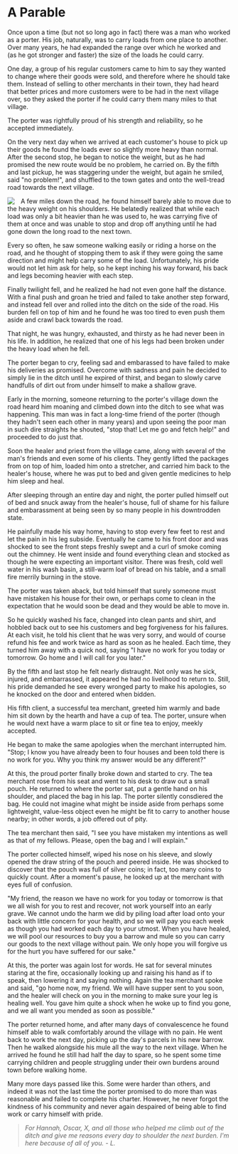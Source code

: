 # A Parable

Once upon a time (but not so long ago in fact) there was a man who worked as a porter. His job, naturally, was to carry loads from one place to another. Over many years, he had expanded the range over which he worked and (as he got stronger and faster) the size of the loads he could carry.

One day, a group of his regular customers came to him to say they wanted to change where their goods were sold, and therefore where he should take them. Instead of selling to other merchants in their town, they had heard that better prices and more customers were to be had in the next village over, so they asked the porter if he could carry them many miles to that village.

The porter was rightfully proud of his strength and reliability, so he accepted immediately.

On the very next day when we arrived at each customer's house to pick up their goods he found the loads ever so slightly more heavy than normal. After the second stop, he began to notice the weight, but as he had promised the new route would be no problem, he carried on. By the fifth and last pickup, he was staggering under the weight, but again he smiled, said "no problem!", and shuffled to the town gates and onto the well-tread road towards the next village.

<img style="float: left; margin-right: 1em;" src="/images/porter-1.png">

A few miles down the road, he found himself barely able to move due to the heavy weight on his shoulders. He belatedly realized that while each load was only a bit heavier than he was used to, he was carrying five of them at once and was unable to stop and drop off anything until he had gone down the long road to the next town.

Every so often, he saw someone walking easily or riding a horse on the road, and he thought of stopping them to ask if they were going the same direction and might help carry some of the load. Unfortunately, his pride would not let him ask for help, so he kept inching his way forward, his back and legs becoming heavier with each step.

Finally twilight fell, and he realized he had not even gone half the distance. With a final push and groan he tried and failed to take another step forward, and instead fell over and rolled into the ditch on the side of the road. His burden fell on top of him and he found he was too tired to even push them aside and crawl back towards the road.

That night, he was hungry, exhausted, and thirsty as he had never been in his life. In addition, he realized that one of his legs had been broken under the heavy load when he fell.

The porter began to cry, feeling sad and embarassed to have failed to make his deliveries as promised. Overcome with sadness and pain he decided to simply lie in the ditch until he expired of thirst, and began to slowly carve handfulls of dirt out from under himself to make a shallow grave.

Early in the morning, someone returning to the porter's village down the road heard him moaning and climbed down into the ditch to see what was happening. This man was in fact a long-time friend of the porter (though they hadn't seen each other in many years) and upon seeing the poor man in such dire straights he shouted, "stop that! Let me go and fetch help!" and proceeded to do just that.

Soon the healer and priest from the village came, along with several of the man's friends and even some of his clients. They gently lifted the packages from on top of him, loaded him onto a stretcher, and carried him back to the healer's house, where he was put to bed and given gentle medicines to help him sleep and heal.

After sleeping through an entire day and night, the porter pulled himself out of bed and snuck away from the healer's house, full of shame for his failure and embarassment at being seen by so many people in his downtrodden state.

He painfully made his way home, having to stop every few feet to rest and let the pain in his leg subside. Eventually he came to his front door and was shocked to see the front steps freshly swept and a curl of smoke coming out the chimney. He went inside and found everything clean and stocked as though he were expecting an important visitor. There was fresh, cold well water in his wash basin, a still-warm loaf of bread on his table, and a small fire merrily burning in the stove.

The porter was taken aback, but told himself that surely someone must have mistaken his house for their own, or perhaps come to clean in the expectation that he would soon be dead and they would be able to move in.

So he quickly washed his face, changed into clean pants and shirt, and hobbled back out to see his customers and beg forgiveness for his failures. At each visit, he told his client that he was very sorry, and would of course refund his fee and work twice as hard as soon as he healed. Each time, they turned him away with a quick nod, saying "I have no work for you today or tomorrow. Go home and I will call for you later."

By the fifth and last stop he felt nearly distraught. Not only was he sick, injured, and embarrassed, it appeared he had no livelihood to return to. Still, his pride demanded he see every wronged party to make his apologies, so he knocked on the door and entered when bidden.

His fifth client, a successful tea merchant, greeted him warmly and bade him sit down by the hearth and have a cup of tea. The porter, unsure when he would next have a warm place to sit or fine tea to enjoy, meekly accepted.

He began to make the same apologies when the merchant interrupted him. "Stop; I know you have already been to four houses and been told there is no work for you. Why you think my answer would be any different?"

At this, the proud porter finally broke down and started to cry. The tea merchant rose from his seat and went to his desk to draw out a small pouch. He returned to where the porter sat, put a gentle hand on his shoulder, and placed the bag in his lap. The porter silently consdiered the bag. He could not imagine what might be inside aside from perhaps some lightweight, value-less object even he might be fit to carry to another house nearby; in other words, a job offered out of pity.

The tea merchant then said, "I see you have mistaken my intentions as well as that of my fellows. Please, open the bag and I will explain."

The porter collected himself, wiped his nose on his sleeve, and slowly opened the draw string of the pouch and peered inside. He was shocked to discover that the pouch was full of silver coins; in fact, too many coins to quickly count. After a moment's pause, he looked up at the merchant with eyes full of confusion.

"My friend, the reason we have no work for you today or tomorrow is that we all wish for you to rest and recover, not work yourself into an early grave. We cannot undo the harm we did by piling load after load onto your back with little concern for your health, and so we will pay you each week as though you had worked each day to your utmost. When you have healed, we will pool our resources to buy you a barrow and mule so you can carry our goods to the next village without pain. We only hope you will forgive us for the hurt you have suffered for our sake."

At this, the porter was again lost for words. He sat for several minutes staring at the fire, occasionally looking up and raising his hand as if to speak, then lowering it and saying nothing. Again the tea merchant spoke and said, "go home now, my friend. We will have supper sent to you soon, and the healer will check on you in the morning to make sure your leg is healing well. You gave him quite a shock when he woke up to find you gone, and we all want you mended as soon as possible."

The porter returned home, and after many days of convalescence he found himself able to walk comfortably around the village with no pain. He went back to work the next day, picking up the day's parcels in his new barrow. Then he walked alongside his mule all the way to the next village. When he arrived he found he still had half the day to spare, so he spent some time carrying children and people struggling under their own burdens around town before walking home.

Many more days passed like this. Some were harder than others, and indeed it was not the last time the porter promised to do more than was reasonable and failed to complete his charter. However, he never forgot the kindness of his community and never again despaired of being able to find work or carry himself with pride.

> _For Hannah, Oscar, X, and all those who helped me climb out of the ditch and give me reasons every day to shoulder the next burden. I'm here because of all of you. - L._